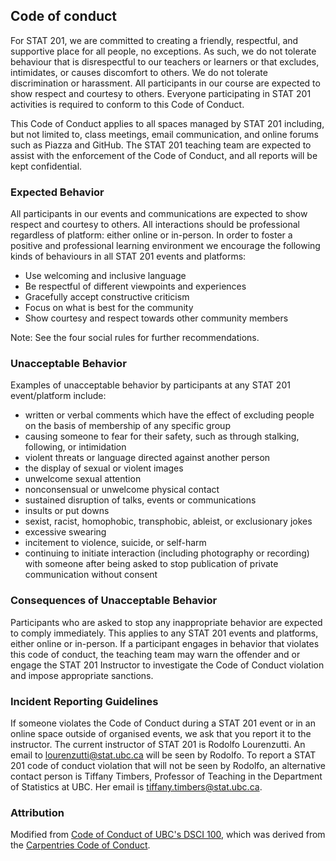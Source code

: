 ## Code of conduct

For STAT 201, we are committed to creating a friendly, respectful,
and supportive place for all people, no exceptions. As such, we do
not tolerate behaviour that is disrespectful to our teachers or learners
or that excludes, intimidates, or causes discomfort to others. We
do not tolerate discrimination or harassment. All participants in our
course are expected to show respect and courtesy to others. Everyone
participating in STAT 201 activities is required to conform to this Code of Conduct.


This Code of Conduct applies to all spaces managed by STAT 201 including,
but not limited to, class meetings, email communication,
and online forums such as Piazza and GitHub.
The STAT 201 teaching team are expected to assist with the enforcement
of the Code of Conduct, and all reports will be kept confidential.


### Expected Behavior

All participants in our events and communications are expected to show
respect and courtesy to others. All interactions should be professional
regardless of platform: either online or in-person. In order to foster
a positive and professional learning environment we encourage the following
kinds of behaviours in all STAT 201 events and platforms:

<ul>
    <li>
        Use welcoming and inclusive language
    </li>
    <li>
        Be respectful of different viewpoints and experiences
    </li>
    <li>
        Gracefully accept constructive criticism
    </li>
    <li>
        Focus on what is best for the community
    </li>
    <li>
        Show courtesy and respect towards other community members
    </li>
</ul>

Note: See the four social rules for further recommendations.

### Unacceptable Behavior

Examples of unacceptable behavior by participants at any STAT 201 event/platform include:

<ul>
    <li>
        written or verbal comments which have the effect of excluding people
            on the basis of membership of any specific group
    </li>
    <li>
        causing someone to fear for their safety, such as through stalking,
            following, or intimidation
    </li>
    <li>
        violent threats or language directed against another person
    </li>
    <li>
        the display of sexual or violent images
    </li>
    <li>
        unwelcome sexual attention
    </li>
    <li>
        nonconsensual or unwelcome physical contact
    </li>
    <li>
        sustained disruption of talks, events or communications
    </li>
    <li>
        insults or put downs
    </li>
    <li>
        sexist, racist, homophobic, transphobic, ableist, or exclusionary jokes
    </li>
    <li>
        excessive swearing
    </li>
    <li>
        incitement to violence, suicide, or self-harm
    </li>
    <li>
        continuing to initiate interaction (including photography or recording)
            with someone after being asked to stop publication of private
            communication without consent
    </li>
</ul>

### Consequences of Unacceptable Behavior

Participants who are asked to stop any inappropriate behavior are expected to
    comply immediately. This applies to any STAT 201 events and platforms, either
    online or in-person. If a participant engages in behavior that violates this
    code of conduct, the teaching team may warn the offender and or engage the
    STAT 201 Instructor to investigate the Code of Conduct violation and impose
    appropriate sanctions.

### Incident Reporting Guidelines

If someone violates the Code of Conduct during a STAT 201 event or in an online
    space outside of organised events, we ask that you report it to the instructor.
    The current instructor of STAT 201 is Rodolfo Lourenzutti.
    An email to lourenzutti@stat.ubc.ca will be seen by Rodolfo.
    To report a STAT 201 code of conduct violation that will not be seen by Rodolfo,
    an alternative contact person is Tiffany Timbers, Professor of Teaching in the
    Department of Statistics at UBC. Her email is tiffany.timbers@stat.ubc.ca.

### Attribution

Modified from [Code of Conduct of UBC's DSCI 100](https://github.com/UBC-DSCI/dsci-100/blob/master/CODE_OF_CONDUCT.md), which was derived from the [Carpentries Code of Conduct](https://docs.carpentries.org/topic_folders/policies/code-of-conduct.html).
